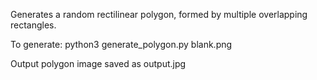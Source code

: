 Generates a random rectilinear polygon, formed by multiple overlapping rectangles.

To generate:
python3 generate_polygon.py blank.png

Output polygon image saved as output.jpg
